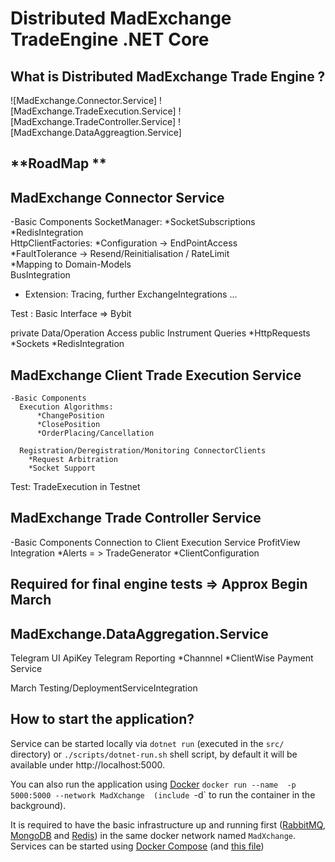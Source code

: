 # Distributed MadExchange TradeEngine .NET Core


**What is Distributed MadExchange Trade Engine ?**
----------------

![MadExchange.Connector.Service]
![MadExchange.TradeExecution.Service]
![MadExchange.TradeController.Service]
![MadExchange.DataAggreagtion.Service]




**RoadMap **
----------------

MadExchange Connector Service
--

  -Basic Components
    SocketManager: *SocketSubscriptions
                   *RedisIntegration    
    HttpClientFactories: 
                *Configuration -> EndPointAccess                
                *FaultTolerance -> Resend/Reinitialisation / RateLimit                
                *Mapping to Domain-Models                
    BusIntegration
   
  - Extension: Tracing, further ExchangeIntegrations ...
  
Test : Basic Interface => Bybit

  private Data/Operation Access
  public Instrument Queries
    *HttpRequests
    *Sockets
    *RedisIntegration
 
 

MadExchange Client Trade Execution Service
--
    -Basic Components
      Execution Algorithms:
          *ChangePosition
          *ClosePosition
          *OrderPlacing/Cancellation
          
      Registration/Deregistration/Monitoring ConnectorClients
        *Request Arbitration
        *Socket Support

  Test: TradeExecution in Testnet


MadExchange Trade Controller Service
--

  -Basic Components
      Connection to Client Execution Service
      ProfitView Integration
        *Alerts = > TradeGenerator
        *ClientConfiguration


Required for final engine tests => Approx Begin March
---



MadExchange.DataAggregation.Service
--

  Telegram UI ApiKey
  Telegram Reporting
    *Channnel
    *ClientWise
  Payment Service
  
  March Testing/DeploymentServiceIntegration
  

**How to start the application?**
----------------

Service can be started locally via `dotnet run` (executed in the `src/` directory) or `./scripts/dotnet-run.sh` shell script, by default it will be available under http://localhost:5000.

You can also run the application using [Docker](https://www.docker.com) `docker run --name  -p 5000:5000 --network MadXchange  (include `-d` to run the container in the background).

It is required to have the basic infrastructure up and running first ([RabbitMQ](https://www.rabbitmq.com), [MongoDB](https://www.mongodb.com) and [Redis](https://redis.io)) in the same docker network named `MadXchange`. Services can be started using [Docker Compose](https://docs.docker.com/compose) (and [this file](https://github.com/diplinfmarkodrews/MadXchange/blob/master/compose/docker-compose-infrastructure.yml)) 
